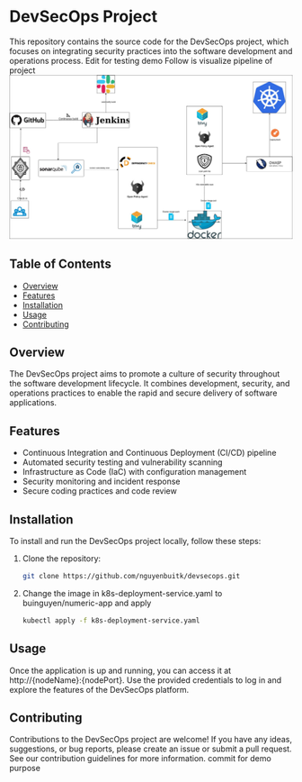 # DevSecOps Project

This repository contains the source code for the DevSecOps project, which focuses on integrating security practices into the software development and operations process. Edit for testing demo
Follow is visualize pipeline of project
![Alt text](Picture2.jpg "Pipeline")
## Table of Contents

- [Overview](#overview)
- [Features](#features)
- [Installation](#installation)
- [Usage](#usage)
- [Contributing](#contributing)

## Overview

The DevSecOps project aims to promote a culture of security throughout the software development lifecycle. It combines development, security, and operations practices to enable the rapid and secure delivery of software applications.

## Features

- Continuous Integration and Continuous Deployment (CI/CD) pipeline
- Automated security testing and vulnerability scanning
- Infrastructure as Code (IaC) with configuration management
- Security monitoring and incident response
- Secure coding practices and code review

## Installation

To install and run the DevSecOps project locally, follow these steps:

1. Clone the repository:
   ```bash
   git clone https://github.com/nguyenbuitk/devsecops.git
   ```
2. Change the image in k8s-deployment-service.yaml to buinguyen/numeric-app and apply
    ```bash
    kubectl apply -f k8s-deployment-service.yaml
    ```



## Usage
Once the application is up and running, you can access it at http://{nodeName}:{nodePort}. Use the provided credentials to log in and explore the features of the DevSecOps platform.

## Contributing
Contributions to the DevSecOps project are welcome! If you have any ideas, suggestions, or bug reports, please create an issue or submit a pull request. See our contribution guidelines for more information.
commit for demo purpose
